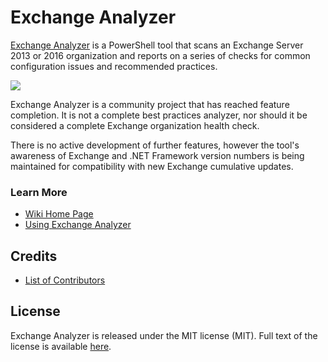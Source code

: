 # Exchange Analyzer

[Exchange Analyzer](https://exchangeanalyzer.com) is a PowerShell tool that scans an Exchange Server 2013 or 2016 organization and reports on a series of checks for common configuration issues and recommended practices. 

![](https://github.com/ExchangeAnalyzer/ExchangeAnalyzer/blob/master/Examples/exchange-analyzer-mockup.png)

Exchange Analyzer is a community project that has reached feature completion. It is not a complete best practices analyzer, nor should it be considered a complete Exchange organization health check.

There is no active development of further features, however the tool's awareness of Exchange and .NET Framework version numbers is being maintained for compatibility with new Exchange cumulative updates.

### Learn More

- [Wiki Home Page](https://github.com/ExchangeAnalyzer/ExchangeAnalyzer/wiki)
- [Using Exchange Analyzer](https://github.com/ExchangeAnalyzer/ExchangeAnalyzer/wiki/Using-Exchange-Analyzer)

## Credits

- [List of Contributors](https://github.com/ExchangeAnalyzer/ExchangeAnalyzer/wiki/Contributors)

## License

Exchange Analyzer is released under the MIT license (MIT). Full text of the license is available [here](https://github.com/ExchangeAnalyzer/ExchangeAnalyzer/blob/master/LICENSE).
